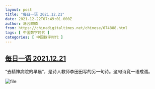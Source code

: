 ```yaml
---
layout: post
title: "每日一语 2021.12.21"
date: 2021-12-22T07:49:01.000Z
author: 乌合麒麟
from: https://chinadigitaltimes.net/chinese/674888.html
tags: [ 中国数字时代 ]
categories: [ 中国数字时代 ]
---
```

<!--1640159341000-->
[每日一语 2021.12.21](https://chinadigitaltimes.net/chinese/674888.html)
------

<div>
<p>“去精神病院的早晨”，是诗人教师李田田写的另一句诗。这句诗竟一语成谶。</p><p><img src="https://chinadigitaltimes.net/chinese/files/2021/12/image-1640159074415.png" alt="file" /></p>
</div>
